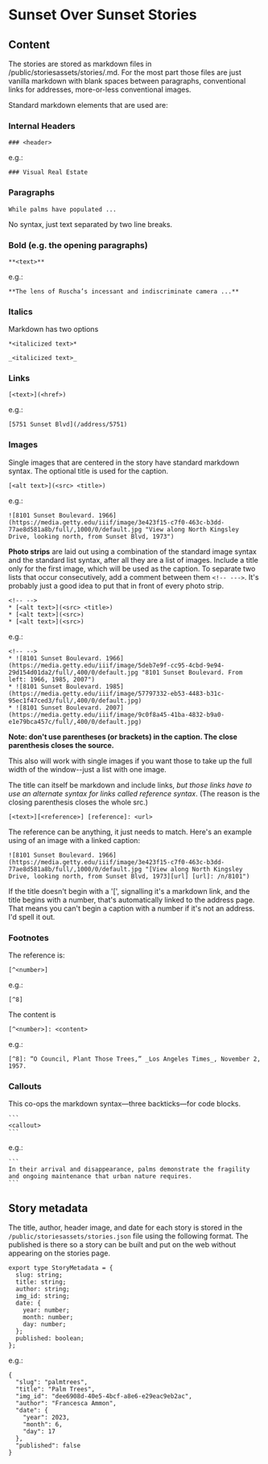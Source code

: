 # Sunset Over Sunset Stories

## Content

The stories are stored as markdown files in /public/storiesassets/stories/<filename>.md. For the most part those files are just vanilla markdown with blank spaces between paragraphs, conventional links for addresses, more-or-less conventional images.

Standard markdown elements that are used are:

### Internal Headers

`### <header>`

e.g.:

`### Visual Real Estate`


### Paragraphs

`While palms have populated ...`

No syntax, just text separated by two line breaks.

### Bold (e.g. the opening paragraphs)

`**<text>**`

e.g.:

`**The lens of Ruscha’s incessant and indiscriminate camera ...** `


### Italics 

Markdown has two options

`*<italicized text>*`

`_<italicized text>_`

### Links

`[<text>](<href>)`

e.g.:

`[5751 Sunset Blvd](/address/5751)`

### Images

Single images that are centered in the story have standard markdown syntax. The optional title is used for the caption.

`[<alt text>](<src> <title>)`

e.g.:

`![8101 Sunset Boulevard. 1966](https://media.getty.edu/iiif/image/3e423f15-c7f0-463c-b3dd-77ae8d581a8b/full/,1000/0/default.jpg "View along North Kingsley Drive, looking north, from Sunset Blvd, 1973")`

**Photo strips** are laid out using a combination of the standard image syntax and the standard list syntax, after all they are a list of images. Include a title only for the first image, which will be used as the caption. To separate two lists that occur consecutively, add a comment between them `<!-- --->`. It's probably just a good idea to put that in front of every photo strip.

````
<!-- -->
* [<alt text>](<src> <title>)
* [<alt text>](<src>)
* [<alt text>](<src>)
````

e.g.:


````
<!-- -->
* ![8101 Sunset Boulevard. 1966](https://media.getty.edu/iiif/image/5deb7e9f-cc95-4cbd-9e94-29d154d01da2/full/,400/0/default.jpg "8101 Sunset Boulevard. From left: 1966, 1985, 2007")
* ![8101 Sunset Boulevard. 1985](https://media.getty.edu/iiif/image/57797332-eb53-4483-b31c-95ec1f47ced3/full/,400/0/default.jpg)
* ![8101 Sunset Boulevard. 2007](https://media.getty.edu/iiif/image/9c0f8a45-41ba-4832-b9a0-e1e79bca457c/full/,400/0/default.jpg)
````

**Note: don't use parentheses (or brackets) in the caption. The close parenthesis closes the source.**

This also will work with single images if you want those to take up the full width of the window--just a list with one image.

The title can itself be markdown and include links, *but those links have to use an alternate syntax for links called reference syntax*. (The reason is the closing parenthesis closes the whole src.)

```[<text>][<reference>] [reference]: <url>```

The reference can be anything, it just needs to match. Here's an example using of an image with a linked caption:

`![8101 Sunset Boulevard. 1966](https://media.getty.edu/iiif/image/3e423f15-c7f0-463c-b3dd-77ae8d581a8b/full/,1000/0/default.jpg "[View along North Kingsley Drive, looking north, from Sunset Blvd, 1973][url] [url]: /n/8101")`

If the title doesn't begin with a '[', signalling it's a markdown link, and the title begins with a number, that's automatically linked to the address page. That means you can't begin a caption with a number if it's not an address. I'd spell it out.

### Footnotes

The reference is:

`[^<number>]`

e.g.:

`[^8]`

The content is

`[^<number>]: <content>`

e.g.:

`[^8]: “O Council, Plant Those Trees,” _Los Angeles Times_, November 2, 1957.`

### Callouts

This co-ops the markdown syntax—three backticks—for code blocks.

````
```
<callout>
```
````

e.g.:

````
```
In their arrival and disappearance, palms demonstrate the fragility and ongoing maintenance that urban nature requires.
```
````


## Story metadata


The title, author, header image, and date for each story is stored in the `/public/storiesassets/stories.json` file using the following format. The published is there so a story can be built and put on the web without appearing on the stories page.

```
export type StoryMetadata = {
  slug: string;
  title: string;
  author: string;
  img_id: string;
  date: {
    year: number;
    month: number;
    day: number;
  };
  published: boolean;
};
```

e.g.:

```
{
  "slug": "palmtrees",
  "title": "Palm Trees",
  "img_id": "dee6908d-40e5-4bcf-a8e6-e29eac9eb2ac",
  "author": "Francesca Ammon",
  "date": {
    "year": 2023,
    "month": 6,
    "day": 17
  },
  "published": false
}
```